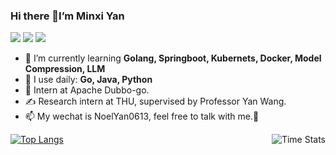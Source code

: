### Hi there 👋I’m Minxi Yan

![](https://komarev.com/ghpvc/?username=Yan0613&color=brightgreen)
![](https://img.shields.io/badge/dynamic/json?color=brightgreen&label=stars&query=%24.stars&url=https%3A%2F%2Fapi.github-star-counter.workers.dev%2Fuser%2FYan0613)
![](https://img.shields.io/github/followers/Yan0613?color=brightgreen)  
- 🌱 I’m currently learning **Golang, Springboot, Kubernets, Docker, Model Compression, LLM**  
- 🚀 I use daily: **Go, Java, Python**
- 🎈 Intern at Apache Dubbo-go.
- ✍️ Research intern at THU, supervised by Professor Yan Wang.
- 📫 My wechat is NoelYan0613, feel free to talk with me.🍻
<!-- ![Anurag's GitHub stats](https://github-readme-stats.vercel.app/api?username=Yan0613&show_icons=true) -->
 <img alt="Time Stats" src="https://github-readme-stats.vercel.app/api?username=Yan0613&show_icons=true&theme=transparent&hide_border=true" align="right" /> 
 
[![Top Langs](https://github-readme-stats.vercel.app/api/top-langs/?username=Yan0613&layout=compact)](https://github.com/Yan0613/github-readme-stats)

